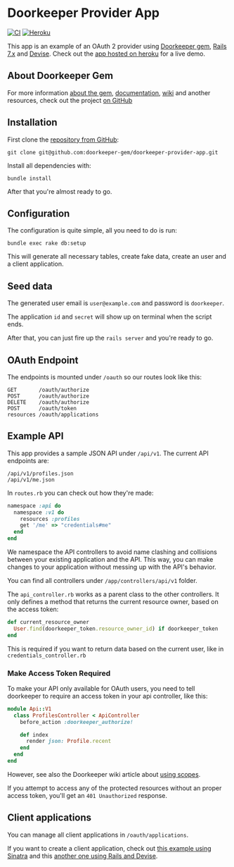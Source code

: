 # Doorkeeper Provider App

[![CI](https://github.com/doorkeeper-gem/doorkeeper-provider-app/actions/workflows/ci.yml/badge.svg)](https://github.com/doorkeeper-gem/doorkeeper-provider-app/actions/workflows/ci.yml)
[![Heroku](https://heroku-badge.herokuapp.com/?app=doorkeeper-provider)]((https://heroku-badge.herokuapp.com/?app=doorkeeper-provider))

This app is an example of an OAuth 2 provider using [Doorkeeper gem](https://github.com/doorkeeper-gem/doorkeeper), [Rails 7.x](http://rubyonrails.org/) and [Devise](https://github.com/plataformatec/devise). Check out the [app hosted on heroku](http://doorkeeper-provider.herokuapp.com/) for a live demo.

## About Doorkeeper Gem

For more information [about the gem](https://github.com/doorkeeper-gem/doorkeeper), [documentation](https://github.com/doorkeeper-gem/doorkeeper#readme), [wiki](https://github.com/doorkeeper-gem/doorkeeper/wiki/_pages) and another resources, check out the project [on GitHub](https://github.com/doorkeeper-gem/doorkeeper)

## Installation

First clone the [repository from GitHub](https://github.com/doorkeeper-gem/doorkeeper-provider-app):

    git clone git@github.com:doorkeeper-gem/doorkeeper-provider-app.git

Install all dependencies with:

    bundle install

After that you're almost ready to go.

## Configuration

The configuration is quite simple, all you need to do is run:

    bundle exec rake db:setup

This will generate all necessary tables, create fake data, create an user and a client application.

## Seed data

The generated user email is `user@example.com` and password is `doorkeeper`.

The application `id` and `secret` will show up on terminal when the script ends.

After that, you can just fire up the `rails server` and you're ready to go.

## OAuth Endpoint

The endpoints is mounted under `/oauth` so our routes look like this:

    GET       /oauth/authorize
    POST      /oauth/authorize
    DELETE    /oauth/authorize
    POST      /oauth/token
    resources /oauth/applications

## Example API

This app provides a sample JSON API under `/api/v1`. The current API endpoints are:

    /api/v1/profiles.json
    /api/v1/me.json

In `routes.rb` you can check out how they're made:

``` ruby
namespace :api do
  namespace :v1 do
    resources :profiles
    get '/me' => "credentials#me"
  end
end
```

We namespace the API controllers to avoid name clashing and collisions between your existing application and the API.
This way, you can make changes to your application without messing up with the API's behavior.

You can find all controllers under `/app/controllers/api/v1` folder.

The `api_controller.rb` works as a parent class to the other controllers. It only defines a method that returns
the current resource owner, based on the access token:

``` ruby
def current_resource_owner
  User.find(doorkeeper_token.resource_owner_id) if doorkeeper_token
end
```

This is required if you want to return data based on the current user, like in `credentials_controller.rb`

### Make Access Token Required

To make your API only available for OAuth users, you need to tell doorkeeper to require an access token in
your api controller, like this:

``` ruby
module Api::V1
  class ProfilesController < ApiController
    before_action :doorkeeper_authorize!

    def index
      render json: Profile.recent
    end
  end
end
```

However, see also the Doorkeeper wiki article about [using scopes](https://github.com/doorkeeper-gem/doorkeeper/wiki/Using-Scopes).

If you attempt to access any of the protected resources without an proper access token, you'll get an `401 Unauthorized` response.

## Client applications

You can manage all client applications in `/oauth/applications`.

If you want to create a client application, check out [this example using Sinatra](http://doorkeeper-sinatra.herokuapp.com)
and this [another one using Rails and Devise](http://doorkeeper-devise.herokuapp.com).
